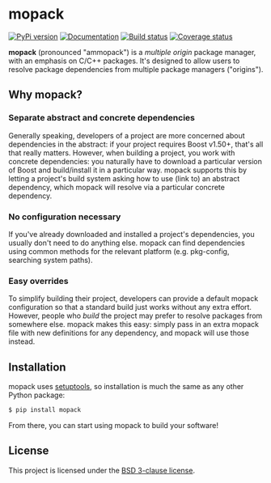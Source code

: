# mopack

[![PyPi version][pypi-image]][pypi-link]
[![Documentation][documentation-image]][documentation-link]
[![Build status][ci-image]][ci-link]
[![Coverage status][codecov-image]][codecov-link]

**mopack** (pronounced "ammopack") is a *multiple origin* package manager, with
an emphasis on C/C++ packages. It's designed to allow users to resolve package
dependencies from multiple package managers ("origins").

## Why mopack?

### Separate abstract and concrete dependencies

Generally speaking, developers of a project are more concerned about
dependencies in the abstract: if your project requires Boost v1.50+, that's all
that really matters. However, when building a project, you work with concrete
dependencies: you naturally have to download a particular version of Boost and
build/install it in a particular way. mopack supports this by letting a
project's build system asking how to use (link to) an abstract dependency, which
mopack will resolve via a particular concrete dependency.

### No configuration necessary

If you've already downloaded and installed a project's dependencies, you usually
don't need to do anything else. mopack can find dependencies using common
methods for the relevant platform (e.g. pkg-config, searching system paths).

### Easy overrides

To simplify building their project, developers can provide a default mopack
configuration so that a standard build just works without any extra effort.
However, people who *build* the project may prefer to resolve packages from
somewhere else. mopack makes this easy: simply pass in an extra mopack file with
new definitions for any dependency, and mopack will use those instead.

## Installation

mopack uses [setuptools][setuptools], so installation is much the same as any
other Python package:

```sh
$ pip install mopack
```

From there, you can start using mopack to build your software!

## License

This project is licensed under the [BSD 3-clause license](LICENSE).

[pypi-image]: https://img.shields.io/pypi/v/mopack.svg
[pypi-link]: https://pypi.python.org/pypi/mopack
[documentation-image]: https://img.shields.io/badge/docs-mopack-blue.svg
[documentation-link]: https://jimporter.github.io/mopack/
[ci-image]: https://github.com/jimporter/mopack/workflows/build/badge.svg
[ci-link]: https://github.com/jimporter/mopack/actions?query=branch%3Amaster+workflow%3Abuild
[codecov-image]: https://codecov.io/gh/jimporter/mopack/branch/master/graph/badge.svg
[codecov-link]: https://codecov.io/gh/jimporter/mopack
[setuptools]: https://pythonhosted.org/setuptools/
